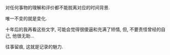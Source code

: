 对任何事物的理解和评价都不能脱离对应的时间背景.

唯一不变的就是变化.

十年后的我再看这些文字, 可能会觉得很傻逼和充满了矫情, 但, 不要责怪曾经的自己, 他很无助...

往事留痕, 这就是记录的魅力.